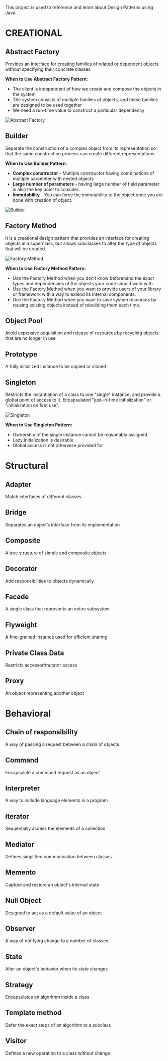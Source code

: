 This project is used to reference and learn about Design Patterns using Java.

# CREATIONAL
## Abstract Factory
Provides an interface for creating families of related or dependent objects without specifying their concrete classes

**When to Use Abstract Factory Pattern:**

* The client is independent of how we create and compose the objects in the system
* The system consists of multiple families of objects, and these families are designed to be used together
* We need a run-time value to construct a particular dependency

![Abstract Factory](diagrams/abstract_factory.png)

## Builder
Separate the construction of a complex object from its representation so that the same construction process can create different representations.

**When to Use Builder Pattern:**

* <b>Complex constructor</b> - Multiple constructor having combinations of multiple parameter with nested objects
* <b>Large number of parameters</b> - having large number of field parameter is also the key point to consider.
* <b>Immutability</b> - You can force the immutability to the object once you are done with creation of object.

![Builder](diagrams/builder.png)

## Factory Method
It is a creational design pattern that provides an interface for creating objects in a superclass, but allows subclasses to alter the type of objects that will be created.

![Factory Method](diagrams/factory_method.png)

**When to Use Factory Method Pattern:**

* Use the Factory Method when you don’t know beforehand the exact types and dependencies of the objects your code should work with.
* Use the Factory Method when you want to provide users of your library or framework with a way to extend its internal components.
* Use the Factory Method when you want to save system resources by reusing existing objects instead of rebuilding them each time.

## Object Pool
Avoid expensive acquisition and release of resources by recycling objects that are no longer in use
## Prototype
A fully initialized instance to be copied or cloned
## Singleton
Restricts the instantiation of a class to one "single" instance, and provide a global point of access to it. Encapsulated "just-in-time initialization" or "initialization on first use".

![Singleton](diagrams/singleton.png)

**When to Use Singleton Pattern:**
* Ownership of the single instance cannot be reasonably assigned
* Lazy initialization is desirable
* Global access is not otherwise provided for

# Structural
## Adapter
Match interfaces of different classes
## Bridge
Separates an object’s interface from its implementation
## Composite
A tree structure of simple and composite objects
## Decorator
Add responsibilities to objects dynamically
## Facade
A single class that represents an entire subsystem
## Flyweight
A fine-grained instance used for efficient sharing
## Private Class Data
Restricts accessor/mutator access
## Proxy
An object representing another object

# Behavioral
## Chain of responsibility
A way of passing a request between a chain of objects
## Command
Encapsulate a command request as an object
## Interpreter
A way to include language elements in a program
## Iterator
Sequentially access the elements of a collection
## Mediator
Defines simplified communication between classes
## Memento
Capture and restore an object's internal state
## Null Object
Designed to act as a default value of an object
## Observer
A way of notifying change to a number of classes
## State
Alter an object's behavior when its state changes
## Strategy
Encapsulates an algorithm inside a class
## Template method
Defer the exact steps of an algorithm to a subclass
## Visitor
Defines a new operation to a class without change
